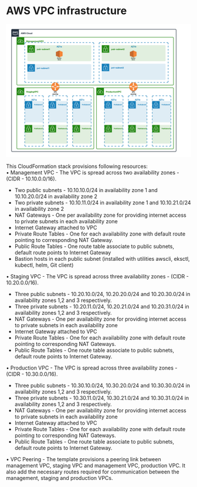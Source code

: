 # AWS VPC infrastructure
![alt text](https://github.com/amansin0504/aws-cloudnative-cvd/blob/main/aws-vpc-infrastructure/Images/AWS-Infra.png)

This CloudFormation stack provisions following resources:  
•	Management VPC - The VPC is spread across two availability zones - (CIDR - 10.10.0.0/16).
  - Two public subnets - 10.10.10.0/24 in availability zone 1 and 10.10.20.0/24 in availability zone 2  
  - Two private subnets - 10.10.11.0/24 in availability zone 1 and 10.10.21.0/24 in availability zone 2  
  - NAT Gateways - One per availability zone for providing internet access to private subnets in each availability zone  
  - Internet Gateway attached to VPC  
  - Private Route Tables - One for each availability zone with default route pointing to corresponding NAT Gateway.
  - Public Route Tables - One route table associate to public subnets, default route points to Internet Gateway  
  - Bastion hosts in each public subnet (installed with utilities awscli, eksctl, kubectl, helm, Git client)

•	Staging VPC - The VPC is spread across three availability zones - (CIDR - 10.20.0.0/16).
  - Three public subnets - 10.20.10.0/24, 10.20.20.0/24 and 10.20.30.0/24 in availability zones 1,2 and 3 respectively.
  - Three private subnets - 10.20.11.0/24, 10.20.21.0/24 and 10.20.31.0/24 in availability zones 1,2 and 3 respectively.
  - NAT Gateways - One per availability zone for providing internet access to private subnets in each availability zone  
  - Internet Gateway attached to VPC  
  - Private Route Tables - One for each availability zone with default route pointing to corresponding NAT Gateways.
  - Public Route Tables - One route table associate to public subnets, default route points to Internet Gateway.

•	Production VPC -  The VPC is spread across three availability zones - (CIDR - 10.30.0.0/16).
  - Three public subnets - 10.30.10.0/24, 10.30.20.0/24 and 10.30.30.0/24 in availability zones 1,2 and 3 respectively.
  - Three private subnets - 10.30.11.0/24, 10.30.21.0/24 and 10.30.31.0/24 in availability zones 1,2 and 3 respectively.
  - NAT Gateways - One per availability zone for providing internet access to private subnets in each availability zone  
  - Internet Gateway attached to VPC  
  - Private Route Tables - One for each availability zone with default route pointing to corresponding NAT Gateways.
  - Public Route Tables - One route table associate to public subnets, default route points to Internet Gateway.

•	VPC Peering - The template provisions a peering link between management VPC, staging VPC and management VPC, production VPC. It also add the necessary routes required for communication between the management, staging and production VPCs.
